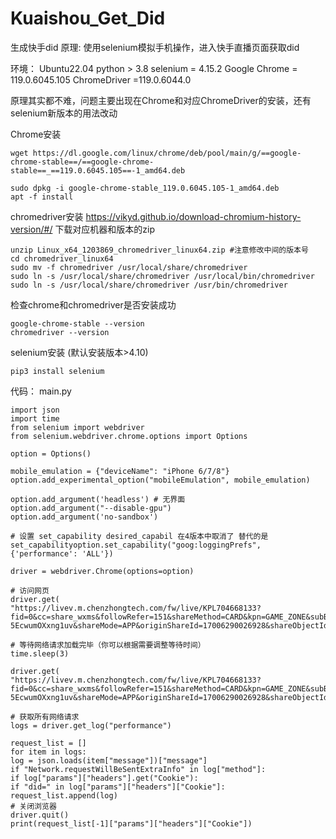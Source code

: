 # Kuaishou_Get_Did
生成快手did
原理:
使用selenium模拟手机操作，进入快手直播页面获取did

环境：
Ubuntu22.04
python > 3.8
selenium = 4.15.2
Google Chrome = 119.0.6045.105
ChromeDriver =119.0.6044.0

原理其实都不难，问题主要出现在Chrome和对应ChromeDriver的安装，还有selenium新版本的用法改动


Chrome安装
```
wget https://dl.google.com/linux/chrome/deb/pool/main/g/==google-chrome-stable==/==google-chrome-stable==_==119.0.6045.105==-1_amd64.deb

sudo dpkg -i google-chrome-stable_119.0.6045.105-1_amd64.deb
apt -f install
```

chromedriver安装
https://vikyd.github.io/download-chromium-history-version/#/
下载对应机器和版本的zip
```
unzip Linux_x64_1203869_chromedriver_linux64.zip #注意修改中间的版本号
cd chromedriver_linux64
sudo mv -f chromedriver /usr/local/share/chromedriver
sudo ln -s /usr/local/share/chromedriver /usr/local/bin/chromedriver
sudo ln -s /usr/local/share/chromedriver /usr/bin/chromedriver

```

检查chrome和chromedriver是否安装成功
```
google-chrome-stable --version
chromedriver --version
```


selenium安装 (默认安装版本>4.10)
```
pip3 install selenium
```


代码：
main.py
```
import json  
import time  
from selenium import webdriver  
from selenium.webdriver.chrome.options import Options  
  
option = Options()  
  
mobile_emulation = {"deviceName": "iPhone 6/7/8"}  
option.add_experimental_option("mobileEmulation", mobile_emulation)  
  
option.add_argument('headless') # 无界面  
option.add_argument("--disable-gpu")  
option.add_argument('no-sandbox')  
  
# 设置 set_capability desired_capabil 在4版本中取消了 替代的是 set_capabilityoption.set_capability("goog:loggingPrefs", {'performance': 'ALL'})  
  
driver = webdriver.Chrome(options=option)  
  
# 访问网页  
driver.get(  
"https://livev.m.chenzhongtech.com/fw/live/KPL704668133?fid=0&cc=share_wxms&followRefer=151&shareMethod=CARD&kpn=GAME_ZONE&subBiz=LIVE_STEARM_OUTSIDE&shareId=17006290026928&shareToken=X-5EcwumOXxng1uv&shareMode=APP&originShareId=17006290026928&shareObjectId=web_pc&shareUrlOpened=0&timestamp=1655866833281")  
  
# 等待网络请求加载完毕（你可以根据需要调整等待时间）  
time.sleep(3)  
  
driver.get(  
"https://livev.m.chenzhongtech.com/fw/live/KPL704668133?fid=0&cc=share_wxms&followRefer=151&shareMethod=CARD&kpn=GAME_ZONE&subBiz=LIVE_STEARM_OUTSIDE&shareId=17006290026928&shareToken=X-5EcwumOXxng1uv&shareMode=APP&originShareId=17006290026928&shareObjectId=web_pc&shareUrlOpened=0&timestamp=1655866833281")  
  
# 获取所有网络请求  
logs = driver.get_log("performance")  
  
request_list = []  
for item in logs:  
log = json.loads(item["message"])["message"]  
if "Network.requestWillBeSentExtraInfo" in log["method"]:  
if log["params"]["headers"].get("Cookie"):  
if "did=" in log["params"]["headers"]["Cookie"]:  
request_list.append(log)  
# 关闭浏览器  
driver.quit()  
print(request_list[-1]["params"]["headers"]["Cookie"])
```
